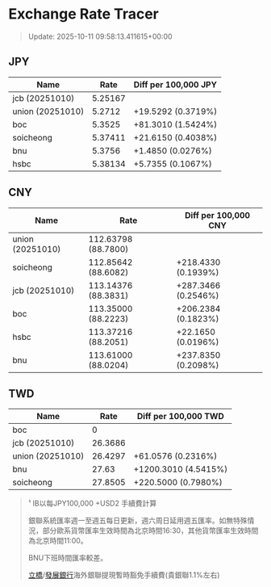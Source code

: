 # Exchange Rate Tracer

> Update: 2025-10-11 09:58:13.411615+00:00

## JPY

| Name             |    Rate | Diff per 100,000 JPY   |
|------------------|---------|------------------------|
| jcb (20251010)   | 5.25167 |                        |
| union (20251010) | 5.2712  | +19.5292 (0.3719%)     |
| boc              | 5.3525  | +81.3010 (1.5424%)     |
| soicheong        | 5.37411 | +21.6150 (0.4038%)     |
| bnu              | 5.3756  | +1.4850 (0.0276%)      |
| hsbc             | 5.38134 | +5.7355 (0.1067%)      |

## CNY

| Name             | Rate                | Diff per 100,000 CNY   |
|------------------|---------------------|------------------------|
| union (20251010) | 112.63798	(88.7800) |                        |
| soicheong        | 112.85642	(88.6082) | +218.4330 (0.1939%)    |
| jcb (20251010)   | 113.14376	(88.3831) | +287.3466 (0.2546%)    |
| boc              | 113.35000	(88.2223) | +206.2384 (0.1823%)    |
| hsbc             | 113.37216	(88.2051) | +22.1650 (0.0196%)     |
| bnu              | 113.61000	(88.0204) | +237.8350 (0.2098%)    |

## TWD

| Name             |    Rate | Diff per 100,000 TWD   |
|------------------|---------|------------------------|
| boc              |  0      |                        |
| jcb (20251010)   | 26.3686 |                        |
| union (20251010) | 26.4297 | +61.0576 (0.2316%)     |
| bnu              | 27.63   | +1200.3010 (4.5415%)   |
| soicheong        | 27.8505 | +220.5000 (0.7980%)    |


> ¹ IB以每JPY100,000 +USD2 手續費計算
>
> 銀聯系統匯率週一至週五每日更新，週六周日延用週五匯率。如無特殊情況，部分歐系貨幣匯率生效時間為北京時間16:30，其他貨幣匯率生效時間為北京時間11:00。
>
> BNU下班時間匯率較差。
>
> [立橋](https://www.wlbank.com.mo/uploads/ueditor/file/20181211/1544536513900230.pdf)/[發展銀行](https://www.mdb.com.mo/Service_Charges_20230728.pdf)海外銀聯提現暫時豁免手續費(貴銀聯1.1%左右)

